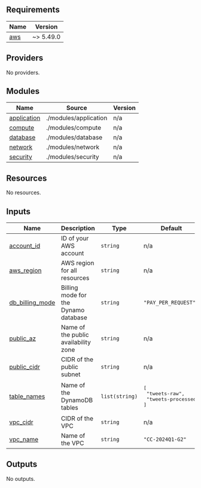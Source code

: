 <!-- BEGIN_TF_DOCS -->
## Requirements

| Name | Version |
|------|---------|
| <a name="requirement_aws"></a> [aws](#requirement\_aws) | ~> 5.49.0 |

## Providers

No providers.

## Modules

| Name | Source | Version |
|------|--------|---------|
| <a name="module_application"></a> [application](#module\_application) | ./modules/application | n/a |
| <a name="module_compute"></a> [compute](#module\_compute) | ./modules/compute | n/a |
| <a name="module_database"></a> [database](#module\_database) | ./modules/database | n/a |
| <a name="module_network"></a> [network](#module\_network) | ./modules/network | n/a |
| <a name="module_security"></a> [security](#module\_security) | ./modules/security | n/a |

## Resources

No resources.

## Inputs

| Name | Description | Type | Default | Required |
|------|-------------|------|---------|:--------:|
| <a name="input_account_id"></a> [account\_id](#input\_account\_id) | ID of your AWS account | `string` | n/a | yes |
| <a name="input_aws_region"></a> [aws\_region](#input\_aws\_region) | AWS region for all resources | `string` | n/a | yes |
| <a name="input_db_billing_mode"></a> [db\_billing\_mode](#input\_db\_billing\_mode) | Billing mode for the Dynamo database | `string` | `"PAY_PER_REQUEST"` | no |
| <a name="input_public_az"></a> [public\_az](#input\_public\_az) | Name of the public availability zone | `string` | n/a | yes |
| <a name="input_public_cidr"></a> [public\_cidr](#input\_public\_cidr) | CIDR of the public subnet | `string` | n/a | yes |
| <a name="input_table_names"></a> [table\_names](#input\_table\_names) | Name of the DynamoDB tables | `list(string)` | <pre>[<br>  "tweets-raw",<br>  "tweets-processed"<br>]</pre> | no |
| <a name="input_vpc_cidr"></a> [vpc\_cidr](#input\_vpc\_cidr) | CIDR of the VPC | `string` | n/a | yes |
| <a name="input_vpc_name"></a> [vpc\_name](#input\_vpc\_name) | Name of the VPC | `string` | `"CC-2024Q1-G2"` | no |

## Outputs

No outputs.
<!-- END_TF_DOCS -->